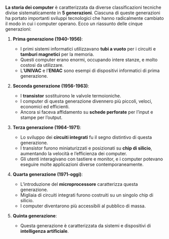  **La storia dei computer** è caratterizzata da diverse classificazioni tecniche divise sistematicamente in **5 generazioni**. Ciascuna di queste generazioni ha portato importanti sviluppi tecnologici che hanno radicalmente cambiato il modo in cui i computer operano. Ecco un riassunto delle cinque generazioni:

1. **Prima generazione (1940-1956)**:
    
    - I primi sistemi informatici utilizzavano **tubi a vuoto** per i circuiti e **tamburi magnetici** per la memoria.
    - Questi computer erano enormi, occupando intere stanze, e molto costosi da utilizzare.
    - L’**UNIVAC** e l’**ENIAC** sono esempi di dispositivi informatici di prima generazione.
2. **Seconda generazione (1956-1963)**:
    
    - I **transistor** sostituirono le valvole termoioniche.
    - I computer di questa generazione divennero più piccoli, veloci, economici ed efficienti.
    - Ancora si faceva affidamento su **schede perforate** per l’input e stampe per l’output.
3. **Terza generazione (1964-1971)**:
    
    - Lo sviluppo dei **circuiti integrati** fu il segno distintivo di questa generazione.
    - I transistor furono miniaturizzati e posizionati su **chip di silicio**, aumentando la velocità e l’efficienza dei computer.
    - Gli utenti interagivano con tastiere e monitor, e i computer potevano eseguire molte applicazioni diverse contemporaneamente.
4. **Quarta generazione (1971-oggi)**:
    
    - L’introduzione del **microprocessore** caratterizza questa generazione.
    - Migliaia di circuiti integrati furono costruiti su un singolo chip di silicio.
    - I computer diventarono più accessibili al pubblico di massa.
5. **Quinta generazione**:
    
    - Questa generazione è caratterizzata da sistemi e dispositivi di **intelligenza artificiale**.
